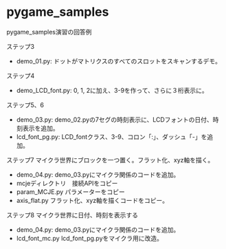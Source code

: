 # pygame_samples

pygame_samples演習の回答例

ステップ3️

- demo_01.py: ドットがマトリクスのすべてのスロットをスキャンするデモ。

ステップ4️

- demo_LCD_font.py: 0, 1, 2に加え、3-9を作って、さらに３桁表示に。

ステップ5、6

- demo_03.py: demo_02.pyの7セグの時刻表示に、LCDフォントの日付、時刻表示を追加。
- lcd_font_pg.py: LCD_fontクラス、3-9、コロン「:」、ダッシュ「-」を追加。

ステップ7
    マイクラ世界にブロックを一つ置く。フラット化、xyz軸を描く。

- demo_04.py: demo_03.pyにマイクラ関係のコードを追加。
- mcjeディレクトリ　接続APIをコピー
- param_MCJE.py パラメーターをコピー
- axis_flat.py フラット化、xyz軸を描くコードをコピー。

ステップ8
    マイクラ世界に日付、時刻を表示する
- demo_04.py: demo_03.pyにマイクラ関係のコードを追加。
- lcd_font_mc.py  lcd_font_pg.pyをマイクラ用に改造。
